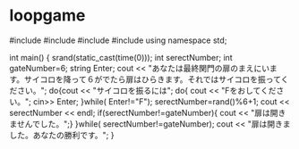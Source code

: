 # loopgame
#include <iostream>
#include <cstdlib>
#include <ctime>
#include <string>
using namespace std;

int main()
{
  srand(static_cast<unsigned int>(time(0)));
  int serectNumber;
  int gateNumber=6;
  string Enter;
cout << "あなたは最終関門の扉のまえにいます。サイコロを降って６がでたら扉はひらきます。それではサイコロを振ってください。";
  do{cout << "サイコロを振るには";
  do{
     cout << "Fをおしてください。";
  cin>> Enter;
   }while(
  Enter!="F");
   serectNumber=rand()%6+1; 
  cout << serectNumber << endl;
    if(serectNumber!=gateNumber){
  cout << "扉は開きませんでした。";}
    }while(
serectNumber!=gateNumber);
cout << "扉は開きました。あなたの勝利です。";
  }
